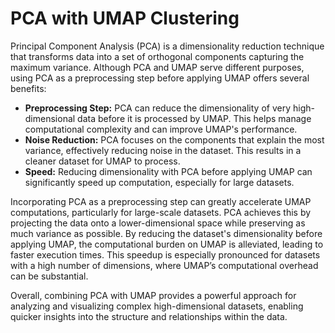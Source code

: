 # PCA with UMAP Clustering

Principal Component Analysis (PCA) is a dimensionality reduction technique that transforms data into a set of orthogonal components capturing the maximum variance. Although PCA and UMAP serve different purposes, using PCA as a preprocessing step before applying UMAP offers several benefits:

- **Preprocessing Step:** PCA can reduce the dimensionality of very high-dimensional data before it is processed by UMAP. This helps manage computational complexity and can improve UMAP's performance.
- **Noise Reduction:** PCA focuses on the components that explain the most variance, effectively reducing noise in the dataset. This results in a cleaner dataset for UMAP to process.
- **Speed:** Reducing dimensionality with PCA before applying UMAP can significantly speed up computation, especially for large datasets.

Incorporating PCA as a preprocessing step can greatly accelerate UMAP computations, particularly for large-scale datasets. PCA achieves this by projecting the data onto a lower-dimensional space while preserving as much variance as possible. By reducing the dataset's dimensionality before applying UMAP, the computational burden on UMAP is alleviated, leading to faster execution times. This speedup is especially pronounced for datasets with a high number of dimensions, where UMAP’s computational overhead can be substantial.  

Overall, combining PCA with UMAP provides a powerful approach for analyzing and visualizing complex high-dimensional datasets, enabling quicker insights into the structure and relationships within the data.
